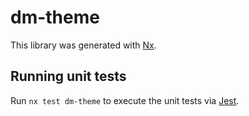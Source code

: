# dm-theme

This library was generated with [Nx](https://nx.dev).

## Running unit tests

Run `nx test dm-theme` to execute the unit tests via [Jest](https://jestjs.io).
